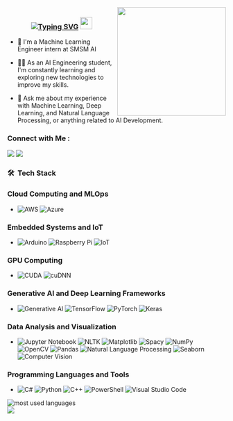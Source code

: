 <img width="250" align="right" src="https://gifdb.com/images/high/ai-pink-brain-lighting-up-e40hul85xvay2ve2.gif">



<h3 align="center">
 <a href="https://git.io/typing-svg"><img src="https://readme-typing-svg.demolab.com?font=Fira+Code&weight=100&duration=1000&pause=50&color=cf9bbf&multiline=true&random=false&width=440&height=132&lines=Welcome+to+my+profile+!;+;I'm+Abdelrahman+Hassan;+;Artificial+Intelligence+Engineer" alt="Typing SVG" /></a>
  <img src="https://media.giphy.com/media/hvRJCLFzcasrR4ia7z/giphy.gif" width="28">
</h3>

<!-- Typing SVG by DenverCoder1 - https://github.com/DenverCoder1/readme-typing-svg -->
<p align="center">
  
- 🏢 I'm a Machine Learning Engineer intern at SMSM AI
  
- 👨‍💻 As an AI Engineering student, I'm constantly learning and exploring new technologies to improve my skills.

- 💬 Ask me about my experience with Machine Learning, Deep Learning, and Natural Language Processing, or anything related to AI Development.


### Connect with Me :

<a href="https://linkedin.com/in/abdelrahman-hassan1" target="_blank"><img src="https://img.shields.io/badge/-Abdelrahman%20Hassan-0077B5?style=for-the-badge&logo=Linkedin&logoColor=white"/></a>
<a href="https://t.me/abderlahman_hassan" target="_blank"><img src="https://img.shields.io/badge/-Abdelrahman%20Hassan-0077B5?style=for-the-badge&logo=Telegram&logoColor=white"/></a>


### 🛠 &nbsp;Tech Stack

### Cloud Computing and MLOps 
- ![AWS](https://img.shields.io/badge/-AWS-05122A?style=flat&logo=amazon-aws) ![Azure](https://img.shields.io/badge/-Azure-05122A?style=flat&logo=microsoft-azure) 

### Embedded Systems and IoT
- ![Arduino](https://img.shields.io/badge/-Arduino-05122A?style=flat&logo=arduino) ![Raspberry Pi](https://img.shields.io/badge/-Raspberry%20Pi-05122A?style=flat&logo=Raspberry-Pi) ![IoT](https://img.shields.io/badge/-IoT-05122A?style=flat&logo=iot)

### GPU Computing 
- ![CUDA](https://img.shields.io/badge/-CUDA-05122A?style=flat&logo=nvidia) ![cuDNN](https://img.shields.io/badge/-cuDNN-05122A?style=flat)

### Generative AI and Deep Learning Frameworks
- ![Generative AI](https://img.shields.io/badge/-Generative%20AI-05122A?style=flat) ![TensorFlow](https://img.shields.io/badge/-TensorFlow-05122A?style=flat&logo=tensorflow) ![PyTorch](https://img.shields.io/badge/-PyTorch-05122A?style=flat&logo=pytorch) ![Keras](https://img.shields.io/badge/-Keras-05122A?style=flat&logo=keras)

### Data Analysis and Visualization 
- ![Jupyter Notebook](https://img.shields.io/badge/-Jupyter%20Notebook-05122A?style=flat&logo=jupyter) ![NLTK](https://img.shields.io/badge/-NLTK-05122A?style=flat&logo=nltk) ![Matplotlib](https://img.shields.io/badge/-Matplotlib-05122A?style=flat&logo=matplotlib) ![Spacy](https://img.shields.io/badge/-Spacy-05122A?style=flat&logo=spacy) ![NumPy](https://img.shields.io/badge/-NumPy-05122A?style=flat&logo=numpy) ![OpenCV](https://img.shields.io/badge/-OpenCV-05122A?style=flat&logo=opencv) ![Pandas](https://img.shields.io/badge/-Pandas-05122A?style=flat&logo=pandas) ![Natural Language Processing](https://img.shields.io/badge/-Natural%20Language%20Processing-05122A?style=flat) ![Seaborn](https://img.shields.io/badge/-Seaborn-05122A?style=flat&logo=seaborn) ![Computer Vision](https://img.shields.io/badge/-Computer%20Vision-05122A?style=flat)

### Programming Languages and Tools
- ![C#](https://img.shields.io/badge/-C%23-05122A?style=flat&logo=c-sharp) ![Python](https://img.shields.io/badge/-Python-05122A?style=flat&logo=python) ![C++](https://img.shields.io/badge/-C++-05122A?style=flat&logo=c%2B%2B) ![PowerShell](https://img.shields.io/badge/-PowerShell-05122A?style=flat&logo=powershell) ![Visual Studio Code](https://img.shields.io/badge/-Visual%20Studio%20Code-05122A?style=flat&logo=visual-studio-code&logoColor=007ACC)






<img align="left" src="https://github-readme-stats.vercel.app/api/top-langs?username=abdelrahmanhassan111&show_icons=true&locale=en&layout=compact&theme=radical" alt="most used languages" />
<br>
<a href="https://komarev.com/ghpvc/?username=abdelrahmanhassan111&style=for-the-badge">
    <img src="https://komarev.com/ghpvc/?username=abdelrahmanhassan111&style=for-the-badge">
</a>
